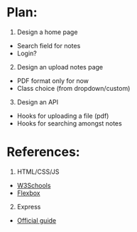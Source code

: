 # Plan:
1. Design a home page
  * Search field for notes
  * Login?
2. Design an upload notes page
  * PDF format only for now
  * Class choice (from dropdown/custom)
3. Design an API
  * Hooks for uploading a file (pdf)
  * Hooks for searching amongst notes
# References:
1. HTML/CSS/JS
  * [W3Schools](https://www.w3schools.com/)
  * [Flexbox](https://css-tricks.com/snippets/css/a-guide-to-flexbox/)
2. Express
  * [Official guide](https://expressjs.com/en/guide/routing.html)